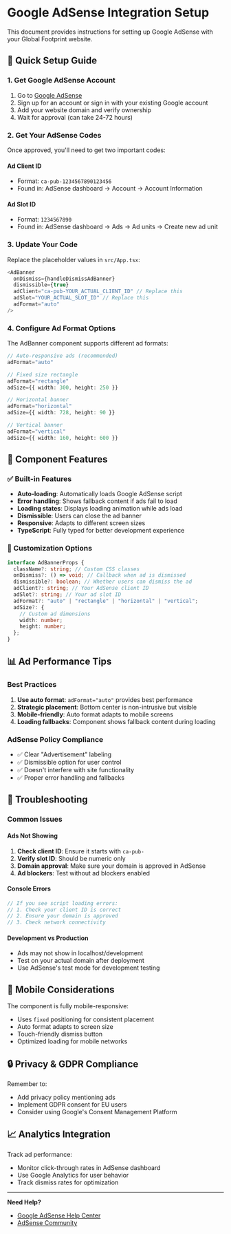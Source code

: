 # Google AdSense Integration Setup

This document provides instructions for setting up Google AdSense with your Global Footprint website.

## 🚀 Quick Setup Guide

### 1. Get Google AdSense Account

1. Go to [Google AdSense](https://www.google.com/adsense/)
2. Sign up for an account or sign in with your existing Google account
3. Add your website domain and verify ownership
4. Wait for approval (can take 24-72 hours)

### 2. Get Your AdSense Codes

Once approved, you'll need to get two important codes:

#### Ad Client ID

- Format: `ca-pub-1234567890123456`
- Found in: AdSense dashboard → Account → Account Information

#### Ad Slot ID

- Format: `1234567890`
- Found in: AdSense dashboard → Ads → Ad units → Create new ad unit

### 3. Update Your Code

Replace the placeholder values in `src/App.tsx`:

```typescript
<AdBanner
  onDismiss={handleDismissAdBanner}
  dismissible={true}
  adClient="ca-pub-YOUR_ACTUAL_CLIENT_ID" // Replace this
  adSlot="YOUR_ACTUAL_SLOT_ID" // Replace this
  adFormat="auto"
/>
```

### 4. Configure Ad Format Options

The AdBanner component supports different ad formats:

```typescript
// Auto-responsive ads (recommended)
adFormat="auto"

// Fixed size rectangle
adFormat="rectangle"
adSize={{ width: 300, height: 250 }}

// Horizontal banner
adFormat="horizontal"
adSize={{ width: 728, height: 90 }}

// Vertical banner
adFormat="vertical"
adSize={{ width: 160, height: 600 }}
```

## 🔧 Component Features

### ✅ Built-in Features

- **Auto-loading**: Automatically loads Google AdSense script
- **Error handling**: Shows fallback content if ads fail to load
- **Loading states**: Displays loading animation while ads load
- **Dismissible**: Users can close the ad banner
- **Responsive**: Adapts to different screen sizes
- **TypeScript**: Fully typed for better development experience

### 🎨 Customization Options

```typescript
interface AdBannerProps {
  className?: string; // Custom CSS classes
  onDismiss?: () => void; // Callback when ad is dismissed
  dismissible?: boolean; // Whether users can dismiss the ad
  adClient?: string; // Your AdSense client ID
  adSlot?: string; // Your ad slot ID
  adFormat?: "auto" | "rectangle" | "horizontal" | "vertical";
  adSize?: {
    // Custom ad dimensions
    width: number;
    height: number;
  };
}
```

## 📊 Ad Performance Tips

### Best Practices

1. **Use auto format**: `adFormat="auto"` provides best performance
2. **Strategic placement**: Bottom center is non-intrusive but visible
3. **Mobile-friendly**: Auto format adapts to mobile screens
4. **Loading fallbacks**: Component shows fallback content during loading

### AdSense Policy Compliance

- ✅ Clear "Advertisement" labeling
- ✅ Dismissible option for user control
- ✅ Doesn't interfere with site functionality
- ✅ Proper error handling and fallbacks

## 🐛 Troubleshooting

### Common Issues

#### Ads Not Showing

1. **Check client ID**: Ensure it starts with `ca-pub-`
2. **Verify slot ID**: Should be numeric only
3. **Domain approval**: Make sure your domain is approved in AdSense
4. **Ad blockers**: Test without ad blockers enabled

#### Console Errors

```javascript
// If you see script loading errors:
// 1. Check your client ID is correct
// 2. Ensure your domain is approved
// 3. Check network connectivity
```

#### Development vs Production

- Ads may not show in localhost/development
- Test on your actual domain after deployment
- Use AdSense's test mode for development testing

## 📱 Mobile Considerations

The component is fully mobile-responsive:

- Uses `fixed` positioning for consistent placement
- Auto format adapts to screen size
- Touch-friendly dismiss button
- Optimized loading for mobile networks

## 🔒 Privacy & GDPR Compliance

Remember to:

- Add privacy policy mentioning ads
- Implement GDPR consent for EU users
- Consider using Google's Consent Management Platform

## 📈 Analytics Integration

Track ad performance:

- Monitor click-through rates in AdSense dashboard
- Use Google Analytics for user behavior
- Track dismiss rates for optimization

---

**Need Help?**

- [Google AdSense Help Center](https://support.google.com/adsense/)
- [AdSense Community](https://support.google.com/adsense/community)

